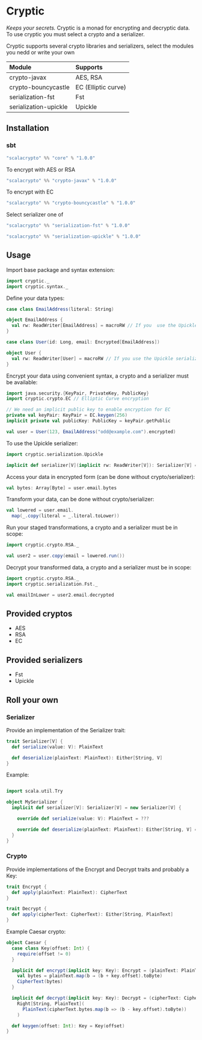 # Cryptic

_Keeps your secrets._
Cryptic is a monad for encrypting and decryptic data.
To use cryptic you must select a crypto and a serializer.

Cryptic supports several crypto libraries and serializers,
select the modules you nedd or write your own

| Module                | Supports            |
|:----------------------|:--------------------| 
| crypto-javax          | AES, RSA            |
| crypto-bouncycastle   | EC (Elliptic curve) |
| serialization-fst     | Fst                 | 
| serialization-upickle | Upickle             | 

## Installation

### sbt

```sbt
"scalacrypto" %% "core" % "1.0.0"
```

To encrypt with AES or RSA

```sbt 
"scalacrypto" %% "crypto-javax" % "1.0.0"
```

To encrypt with EC

```sbt 
"scalacrypto" %% "crypto-bouncycastle" % "1.0.0"
```

Select serializer one of

```sbt
"scalacrypto" %% "serialization-fst" % "1.0.0"

"scalacrypto" %% "serialization-upickle" % "1.0.0"
```

## Usage

Import base package and syntax extension:

```scala
import cryptic._
import cryptic.syntax._
```

Define your data types:

```scala
case class EmailAddress(literal: String)

object EmailAddress {
  val rw: ReadWriter[EmailAddress] = macroRW // If you  use the Upickle serializer
}

case class User(id: Long, email: Encrypted[EmailAddress])

object User {
  val rw: ReadWriter[User] = macroRW // If you use the Upickle serializer
}

```

Encrypt your data using convenient syntax, a crypto and a serializer must be available:

```scala
import java.security.{KeyPair, PrivateKey, PublicKey}
import cryptic.crypto.EC // Elliptic Curve encryption

// We need an implicit public key to enable encryption for EC
private val keyPair: KeyPair = EC.keygen(256)
implicit private val publicKey: PublicKey = keyPair.getPublic

val user = User(123, EmailAddress("odd@example.com").encrypted)
```

To use the Upickle serializer:

```scala
import cryptic.serialization.Upickle

implicit def serializer[V](implicit rw: ReadWriter[V]): Serializer[V] = Upickle[V]
```

Access your data in encrypted form (can be done without crypto/serializer):

```scala
val bytes: Array[Byte] = user.email.bytes
```

Transform your data, can be done without crypto/serializer:

```scala
val lowered = user.email.
  map(_.copy(literal = _.literal.toLower))
```

Run your staged transformations, a crypto and a serializer must be in scope:

```scala
import cryptic.crypto.RSA._

val user2 = user.copy(email = lowered.run())
```

Decrypt your transformed data, a crypto and a serializer must be in scope:

```scala
import cryptic.crypto.RSA._
import cryptic.serialization.Fst._

val emailInLower = user2.email.decrypted
```

## Provided cryptos

- AES
- RSA
- EC

## Provided serializers

- Fst
- Upickle

## Roll your own

### Serializer

Provide an implementation of the Serializer trait:

```scala
trait Serializer[V] {
  def serialize(value: V): PlainText

  def deserialize(plainText: PlainText): Either[String, V]
}
```

Example:

```scala

import scala.util.Try

object MySerializer {
  implicit def serializer[V]: Serializer[V] = new Serializer[V] {

    override def serialize(value: V): PlainText = ???

    override def deserialize(plainText: PlainText): Either[String, V] = ???
  }
}
```

### Crypto

Provide implementations of the Encrypt and Decrypt traits and probably a Key:

```scala
trait Encrypt {
  def apply(plainText: PlainText): CipherText
}

trait Decrypt {
  def apply(cipherText: CipherText): Either[String, PlainText]
}
```

Example Caesar crypto:

```scala
object Caesar {
  case class Key(offset: Int) {
    require(offset != 0)
  }

  implicit def encrypt(implicit key: Key): Encrypt = (plainText: PlainText) => {
    val bytes = plainText.map(b ⇒ (b + key.offset).toByte)
    CipherText(bytes)
  }

  implicit def decrypt(implicit key: Key): Decrypt = (cipherText: CipherText) =>
    Right[String, PlainText](
      PlainText(cipherText.bytes.map(b => (b - key.offset).toByte))
    )

  def keygen(offset: Int): Key = Key(offset)
}
```




